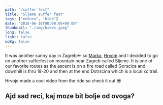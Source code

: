 ```yaml
---
path: "/suffer-fest"
title: "Sljeme suffer fest"
tags: ["enduro", "bike"]
date: "2018-06-16T00:00:00+00:00"
thumbnail: "./img/bikes.jpeg"
long: false
light: false
noBg: false
---
```


It was another sunny day in Zagreb☀️ so [Marko](http://markohrastovec.com), [Hrvoje](http://www.hrvojemihajlic.com/) and I decided to go on another sufferfest on mountain near Zagreb called Sljeme. It is one of our favorite routes as the ascent is on a fire road called Gorscica and downhill is thru 18-20 and then at the end Dotrscina which is a local xc trail. 

Hrvoje made a cool video from the ride so check it out 😎

<youtube url="https://www.youtube.com/embed/YTDNIc3HEWM"></youtube>
## Ajd sad reci, kaj moze bit bolje od ovoga?
<strava url="https://www.strava.com/activities/1597014948/embed/59b7ae50bc306e39139bcacdbe3cb9ce92e62e14"></strava>



